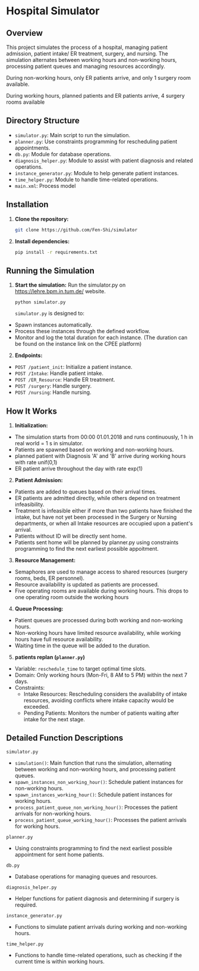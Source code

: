 # Hospital Simulator

## Overview

This project simulates the process of a hospital, managing patient admission, patient intake/ ER treatment, surgery, and nursing. 
The simulation alternates between working hours and non-working hours, processing patient queues and managing resources accordingly.

During non-working hours, only ER patients arrive, and only 1 surgery room available.

During working hours, planned patients and ER patients arrive, 4 surgery rooms available

## Directory Structure

- `simulator.py`: Main script to run the simulation.
- `planner.py`: Use constraints programming for rescheduling patient appointments.
- `db.py`: Module for database operations.
- `diagnosis_helper.py`: Module to assist with patient diagnosis and related operations.
- `instance_generator.py`: Module to help generate patient instances.
- `time_helper.py`: Module to handle time-related operations.
- `main.xml`: Process model

## Installation

1. **Clone the repository:**
    ```sh
    git clone https://github.com/Fen-Shi/simulator
    ```

2. **Install dependencies:**
    ```sh
    pip install -r requirements.txt
    ```
## Running the Simulation
1. **Start the simulation:**
Run the simulator.py on https://lehre.bpm.in.tum.de/ website. 

   ```
   python simulator.py
   ```
   `simulator.py` is designed to:
- Spawn instances automatically.
- Process these instances through the defined workflow.
- Monitor and log the total duration for each instance. (The duration can be found on the instance link on the CPEE platform)

2. **Endpoints:**

- `POST /patient_init`: Initialize a patient instance.
- `POST /Intake`: Handle patient intake.
- `POST /ER_Resource`: Handle ER treatment.
- `POST /surgery`: Handle surgery.
- `POST /nursing`: Handle nursing.

## How It Works
1. **Initialization:**

- The simulation starts from 00:00 01.01.2018 and runs continuously, 1 h in real world = 1 s in simulator.
- Patients are spawned based on working and non-working hours.
- planned patient with Diagnosis 'A' and 'B' arrive during working hours with rate unif(0,1)
- ER patient arrive throughout the day with rate exp(1)


2. **Patient Admission:**

- Patients are added to queues based on their arrival times.
- ER patients are admitted directly, while others depend on treatment infeasibility.
- Treatment is infeasible either if more than two patients have finished the intake,
but have not yet been processed in the Surgery or Nursing departments, or when all Intake
resources are occupied upon a patient's arrival.
- Patients without ID will be directly sent home.
- Patients sent home will be planned by planner.py using constraints programming to find the next earliest possible appoitment.

3. **Resource Management:**

- Semaphores are used to manage access to shared resources (surgery rooms, beds, ER personnel).
- Resource availability is updated as patients are processed.
- Five operating rooms are available during working hours. This drops to one
operating room outside the working hours

4. **Queue Processing:**

- Patient queues are processed during both working and non-working hours.
- Non-working hours have limited resource availability, while working hours have full resource availability.
- Waiting time in the queue will be added to the duration.

5. **patients replan (`planner.py`)**
- Variable: `reschedule_time` to target optimal time slots.
- Domain: Only working hours (Mon-Fri, 8 AM to 5 PM) within the next 7 days.
- Constraints: 
   - Intake Resources: Rescheduling considers the availability of intake resources, avoiding conflicts where intake capacity would be exceeded.
  - Pending Patients: Monitors the number of patients waiting after intake for the next stage. 


## Detailed Function Descriptions
`simulator.py`
- `simulation()`: Main function that runs the simulation, alternating between working and non-working hours, and processing patient queues.
- `spawn_instances_non_working_hour()`: Schedule patient instances for non-working hours.
- `spawn_instances_working_hour()`: Schedule patient instances for working hours.
- `process_patient_queue_non_working_hour()`: Processes the patient arrivals for non-working hours.
- `process_patient_queue_working_hour()`: Processes the patient arrivals for working hours.

`planner.py`
- Using constraints programming to find the next earliest possible appointment for sent home patients.

`db.py`
- Database operations for managing queues and resources.

`diagnosis_helper.py`
- Helper functions for patient diagnosis and determining if surgery is required.

`instance_generator.py`
- Functions to simulate patient arrivals during working and non-working hours.

`time_helper.py`
- Functions to handle time-related operations, such as checking if the current time is within working hours.